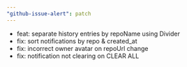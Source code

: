 ```yaml
---
"github-issue-alert": patch
---
```


- feat: separate history entries by repoName using Divider
- fix: sort notifications by repo & created_at
- fix: incorrect owner avatar on repoUrl change
- fix: notification not clearing on CLEAR ALL
